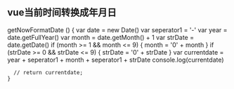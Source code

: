 ## vue当前时间转换成年月日
getNowFormatDate () {
      var date = new Date()
      var seperator1 = '-'
      var year = date.getFullYear()
      var month = date.getMonth() + 1
      var strDate = date.getDate()
      if (month >= 1 && month <= 9) {
        month = '0' + month
      }
      if (strDate >= 0 && strDate <= 9) {
        strDate = '0' + strDate
      }
      var currentdate = year + seperator1 + month + seperator1 + strDate
      console.log(currentdate)

      // return currentdate;
    }